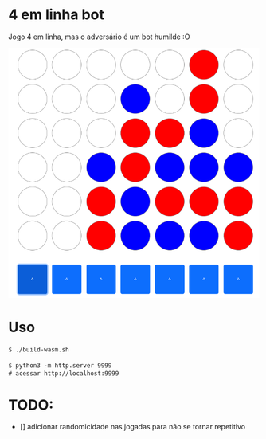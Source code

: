 # 4 em linha bot

Jogo 4 em linha, mas o adversário é um bot humilde :O

<img src="./assets/screen.png">


# Uso

```
$ ./build-wasm.sh

$ python3 -m http.server 9999
# acessar http://localhost:9999
```

# TODO:

- [] adicionar randomicidade nas jogadas para não se tornar repetitivo

